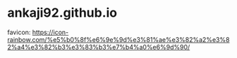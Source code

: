# ankaji92.github.io
favicon:
    https://icon-rainbow.com/%e5%b0%8f%e6%9e%9d%e3%81%ae%e3%82%a2%e3%82%a4%e3%82%b3%e3%83%b3%e7%b4%a0%e6%9d%90/
